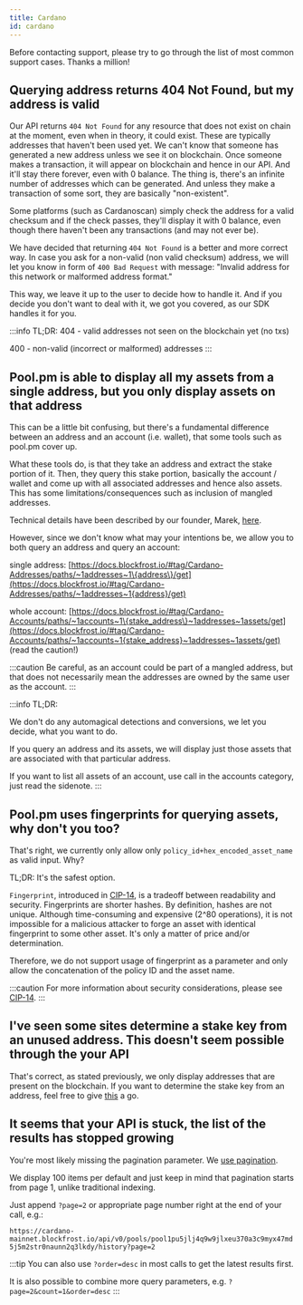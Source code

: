 ```yaml
---
title: Cardano
id: cardano
---
```


Before contacting support, please try to go through the list of most common support cases. Thanks a million!

## Querying address returns 404 Not Found, but my address is valid

Our API returns `404 Not Found` for any resource that does not exist on chain at the moment, even when in theory, it could exist. These are typically addresses that haven't been used yet. We can't know that someone has generated a new address unless we see it on blockchain. Once someone makes a transaction, it will appear on blockchain and hence in our API. And it'll stay there forever, even with 0 balance. The thing is, there's an infinite number of addresses which can be generated. And unless they make a transaction of some sort, they are basically "non-existent".

Some platforms (such as Cardanoscan) simply check the address for a valid checksum and if the check passes, they'll display it with 0 balance, even though there haven't been any transactions (and may not ever be).

We have decided that returning `404 Not Found` is a better and more correct way. In case you ask for a non-valid (non valid checksum) address, we will let you know in form of `400 Bad Request` with message: "Invalid address for this network or malformed address format."

This way, we leave it up to the user to decide how to handle it. And if you decide you don't want to deal with it, we got you covered, as our SDK handles it for you.

:::info
TL;DR:
404 - valid addresses not seen on the blockchain yet (no txs)

400 - non-valid (incorrect or malformed) addresses
:::

## Pool.pm is able to display all my assets from a single address, but you only display assets on that address

This can be a little bit confusing, but there's a fundamental difference between an address and an account (i.e. wallet), that some tools such as pool.pm cover up.

What these tools do, is that they take an address and extract the stake portion of it. Then, they query this stake portion, basically the account / wallet and come up with all associated addresses and hence also assets. This has some limitations/consequences such as inclusion of mangled addresses.

Technical details have been described by our founder, Marek, [here](https://cardano.stackexchange.com/questions/2003/extract-the-bech32-stake-address-from-a-shelly-address-in-javascript).

However, since we don't know what may your intentions be, we allow you to both query an address and query an account:

single address: [https://docs.blockfrost.io/#tag/Cardano-Addresses/paths/~1addresses~1\{address\}/get](https://docs.blockfrost.io/#tag/Cardano-Addresses/paths/~1addresses~1{address}/get)

whole account: [https://docs.blockfrost.io/#tag/Cardano-Accounts/paths/~1accounts~1\{stake_address\}~1addresses~1assets/get](https://docs.blockfrost.io/#tag/Cardano-Accounts/paths/~1accounts~1{stake_address}~1addresses~1assets/get) (read the caution!)

:::caution
Be careful, as an account could be part of a mangled address, but that does not necessarily mean the addresses are owned by the same user as the account.
:::

:::info
TL;DR:

We don't do any automagical detections and conversions, we let you decide, what you want to do.

If you query an address and its assets, we will display just those assets that are associated with that particular address.

If you want to list all assets of an account, use call in the accounts category, just read the sidenote.
:::

## Pool.pm uses fingerprints for querying assets, why don't you too?

That's right, we currently only allow only `policy_id+hex_encoded_asset_name` as valid input. Why?

TL;DR: It's the safest option.

`Fingerprint`, introduced in [CIP-14](https://cips.cardano.org/cips/cip14/), is a tradeoff between readability and security.
Fingerprints are shorter hashes. By definition, hashes are not unique.
Although time-consuming and expensive (2^80 operations), it is not impossible for a malicious attacker to forge an asset with identical fingerprint to some other asset. It's only a matter of price and/or determination.

Therefore, we do not support usage of fingerprint as a parameter and only allow the concatenation of the policy ID and the asset name.

:::caution
For more information about security considerations, please see [CIP-14](https://cips.cardano.org/cips/cip14/).
:::

## I've seen some sites determine a stake key from an unused address. This doesn't seem possible through the your API

That's correct, as stated previously, we only display addresses that are present on the blockchain. If you want to determine the stake key from an address, feel free to give [this](https://cardano.stackexchange.com/questions/2003/extract-the-bech32-stake-address-from-a-shelly-address-in-javascript) a go.

## It seems that your API is stuck, the list of the results has stopped growing

You're most likely missing the pagination parameter. We [use pagination](/start-building#key-concepts).

We display 100 items per default and just keep in mind that pagination starts from page 1, unlike traditional indexing.

Just append `?page=2` or appropriate page number right at the end of your call, e.g.:

`https://cardano-mainnet.blockfrost.io/api/v0/pools/pool1pu5jlj4q9w9jlxeu370a3c9myx47md5j5m2str0naunn2q3lkdy/history?page=2`

:::tip
You can also use `?order=desc` in most calls to get the latest results first.

It is also possible to combine more query parameters, e.g. `?page=2&count=1&order=desc`
:::
